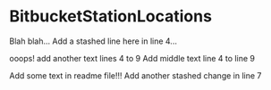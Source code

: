 # BitbucketStationLocations

Blah blah...
Add a stashed line here in line 4...

ooops! add another text lines 4 to 9
Add middle text line 4 to line 9

Add some text in readme file!!!
Add another stashed change in line 7

